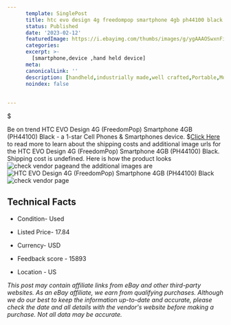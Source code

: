 ```yaml
---
      template: SinglePost
      title: htc evo design 4g freedompop smartphone 4gb ph44100 black
      status: Published
      date: '2023-02-12'
      featuredImage: https://i.ebayimg.com/thumbs/images/g/ygAAAOSwxnFi6VVB/s-l225.jpg
      categories: 
      excerpt: >-
        [smartphone,device ,hand held device]
      meta:
      canonicalLink: ''
      description: [handheld,industrially made,well crafted,Portable,Mobile,Compact,Convenient,Lightweight,Maneuverable,Man-portable,Miniature,Carriable,Hand-held,Light,Holdable,Transportable,Mobile device,Pocket-sized,On-the-go,Wireless,Cordless,Compact size,Convenient size, smartphone,device ,hand held device]
      noindex: false
      
        
---
```

$

Be on trend HTC EVO Design 4G (FreedomPop) Smartphone 4GB (PH44100) Black - a 1-star Cell Phones & Smartphones device.
$[Click Here](https://www.ebay.com/itm/134172526287?hash=item1f3d4e46cf%3Ag%3AygAAAOSwxnFi6VVB&mkevt=1&mkcid=1&mkrid=711-53200-19255-0&campid=%253CePNCampaignId%253E&customid=%253CreferenceId%253E&toolid=10049) to read more to learn about the shipping costs and additional image urls for the HTC EVO Design 4G (FreedomPop) Smartphone 4GB (PH44100) Black. Shipping cost is undefined. Here is how the product looks ![check vendor page](https://i.ebayimg.com/thumbs/images/g/ygAAAOSwxnFi6VVB/s-l225.jpg)and the additional images are![HTC EVO Design 4G (FreedomPop) Smartphone 4GB (PH44100) Black](https://i.ebayimg.com/images/g/ygAAAOSwxnFi6VVB/s-l1600.jpg)![check vendor page](https://origin-galleryplus.ebayimg.com/ws/web/134172526287_2_0_1/225x225.jpg,https://origin-galleryplus.ebayimg.com/ws/web/134172526287_3_0_1/225x225.jpg,https://origin-galleryplus.ebayimg.com/ws/web/134172526287_4_0_1/225x225.jpg)



 ## Technical Facts 



     
      

 - Condition- Used 


      

 - Listed Price- 17.84 


      

 - Currency- USD 


      

 - Feedback score - 15893 


      

 - Location - US 


      
      

 *_This post may contain affiliate links from eBay and other third-party websites. As an eBay affiliate, we earn from qualifying purchases. Although we do our best to keep the information up-to-date and accurate, please check the date and all details with the vendor's website before making a purchase. Not all data may be accurate._*







